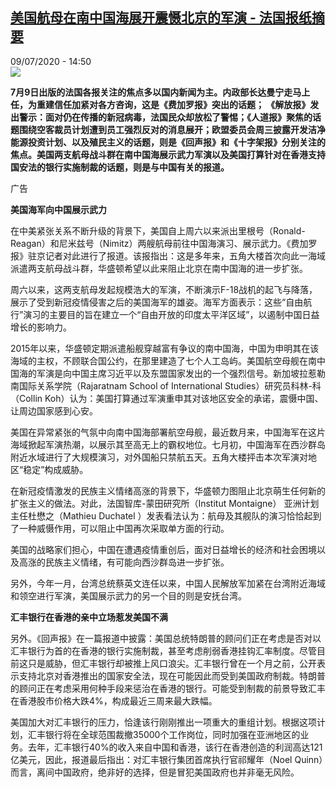 <!--1594299323000-->
[美国航母在南中国海展开震慑北京的军演 - 法国报纸摘要](http://www.rfi.fr//cn/%E4%B8%AD%E5%9B%BD/20200709-%E7%BE%8E%E5%9B%BD%E8%88%AA%E6%AF%8D%E5%9C%A8%E5%8D%97%E4%B8%AD%E5%9B%BD%E6%B5%B7%E5%B1%95%E5%BC%80%E9%9C%87%E6%85%91%E5%8C%97%E4%BA%AC%E7%9A%84%E5%86%9B%E6%BC%94)
------

<div>09/07/2020 - 14:50</div><img src="https://s.rfi.fr/media/display/de712a84-105a-11ea-a2a3-005056bff430/w:310/p:16x9/03-revue-de-presse_0.png"><p><strong>7月9日出版的法国各报关注的焦点多以国内新闻为主。内政部长达曼宁走马上任，为重建信任加紧对各方咨询，这是《费加罗报》突出的话题； 《解放报》发出警示：面对仍在传播的新冠病毒，法国民众却放松了警惕；《人道报》聚焦的话题围绕空客裁员计划遭到员工强烈反对的消息展开；欧盟委员会周三披露开发洁净能源投资计划、以及殖民主义的话题，则是《回声报》和《十字架报》分别关注的焦点。美国两支航母战斗群在南中国海展示武力军演以及美国打算针对在香港支持国安法的银行实施制裁的话题，则是与中国有关的报道。</strong></p><div class="t-content__body u-clearfix"><div class="m-interstitial"><div class="m-interstitial__ad"><divclass="m-block-ad "data-tms-ad-type="box"data-tms-ad-status="idle"data-tms-ad-pos="1"><div class="m-block-ad__label">广告</div><div class="m-block-ad__content"></div></div></div></div><p><strong>美国海军向中国展示武力</strong></p><p>在中美紧张关系不断升级的背景下，美国自上周六以来派出里根号（Ronald-Reagan）和尼米兹号（Nimitz）两艘航母前往中国海演习、展示武力。《费加罗报》驻京记者对此进行了报道。该报指出：这是多年来，五角大楼首次向此一海域派遣两支航母战斗群，华盛顿希望以此来阻止北京在南中国海的进一步扩张。</p><p>周六以来，这两支航母发起规模浩大的军演，不断演示F-18战机的起飞与降落，展示了受到新冠疫情侵害之后的美国海军的雄姿。海军方面表示：这些“自由航行”演习的主要目的旨在建立一个“自由开放的印度太平洋区域”，以遏制中国日益增长的影响力。</p><p>2015年以来，华盛顿定期派遣船舰穿越富有争议的南中国海，中国为申明其在该海域的主权，不顾联合国公约，在那里建造了七个人工岛屿。美国航空母舰在南中国海的军演是向中国主席习近平以及东盟国家发出的一个强烈信号。新加坡拉惹勒南国际关系学院（Rajaratnam School of International Studies）研究员科林-科（Collin Koh）认为：美国打算通过军演重申其对该地区安全的承诺，震慑中国、让周边国家感到心安。</p><p>美国在异常紧张的气氛中向南中国海部署航空母舰，最近数月来，中国海军在这片海域掀起军演热潮，以展示其至高无上的霸权地位。七月初，中国海军在西沙群岛附近水域进行了大规模演习，对外国船只禁航五天。五角大楼抨击本次军演对地区“稳定”构成威胁。</p><p>在新冠疫情激发的民族主义情绪高涨的背景下，华盛顿力图阻止北京萌生任何新的扩张主义的做法。对此，法国智库-蒙田研究所（Institut Montaigne） 亚洲计划主任杜懋之（Mathieu Duchatel ）发表看法认为：航母及其舰队的演习恰恰起到了一种威慑作用，可以阻止中国再次采取单方面的行动。</p><p>美国的战略家们担心，中国在遭遇疫情重创后，面对日益增长的经济和社会困境以及高涨的民族主义情绪，有可能向西沙群岛进一步扩张。</p><p>另外，今年一月，台湾总统蔡英文连任以来，中国人民解放军加紧在台湾附近海域和领空进行军演，美国展示武力的另一个目的则是安抚台湾。</p><p><strong>汇丰银行在香港的亲中立场惹发美国不满</strong></p><p>另外。《回声报》在一篇报道中披露：美国总统特朗普的顾问们正在考虑是否对以汇丰银行为首的在香港的银行实施制裁，甚至考虑削弱香港挂钩汇率制度。尽管目前这只是威胁，但汇丰银行却被推上风口浪尖。汇丰银行曾在一个月之前，公开表示支持北京对香港推出的国家安全法，现在可能因此而受到美国政府制裁。特朗普的顾问正在考虑采用何种手段来惩治在香港的银行。可能受到制裁的前景导致汇丰在香港股市价格大跌4%，构成最近三周来最大跌幅。</p><p>美国加大对汇丰银行的压力，恰逢该行刚刚推出一项重大的重组计划。根据这项计划，汇丰银行将在全球范围裁撤35000个工作岗位，同时加强在亚洲地区的业务。去年，汇丰银行40%的收入来自中国和香港，该行在香港创造的利润高达121亿美元，因此，报道最后指出：对汇丰银行集团首席执行官祁耀年（Noel Quinn）而言，离间中国政府，绝非好的选择，但是冒犯美国政府也并非毫无风险。</p><p> </p><div class="o-self-promo o-self-promo--nl o-self-promo--hidden" data-selfpromo-newsletter></div><div class="o-self-promo o-self-promo--app o-self-promo--hidden" data-selfpromo-app></div></div>
